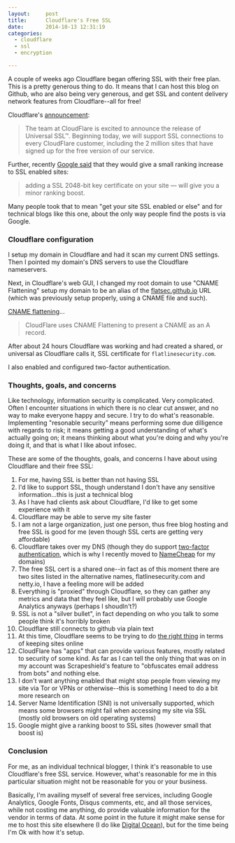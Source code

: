 ```yaml
---
layout:     post
title:      Cloudflare's Free SSL
date:       2014-10-13 12:31:19
categories:
  - cloudflare
  - ssl
  - encryption

---
```


A couple of weeks ago Cloudflare began offering SSL with their free plan. This is a pretty generous thing to do. It means that I can host this blog on Github, who are also being very generous, and get SSL and content delivery network features from Cloudflare--all for free!

<!-- more -->

Cloudflare's [announcement](http://blog.cloudflare.com/introducing-universal-ssl/):

> The team at CloudFlare is excited to announce the release of Universal SSL™. Beginning today, we will support SSL connections to every CloudFlare customer, including the 2 million sites that have signed up for the free version of our service.

Further, recently [Google said](http://googlewebmastercentral.blogspot.ca/2014/08/https-as-ranking-signal.html) that they would give a small ranking increase to SSL enabled sites:

> adding a SSL 2048-bit key certificate on your site — will give you a minor ranking boost.

Many people took that to mean "get your site SSL enabled or else" and for technical blogs like this one, about the only way people find the posts is via Google.

### Cloudflare configuration

I setup my domain in Cloudflare and had it scan my current DNS settings. Then I pointed my domain's DNS servers to use the Cloudflare nameservers.

Next, in Cloudflare's web GUI, I changed my root domain to use "CNAME Flattening" setup my domain to be an alias of the [flatsec.github.io](http://flatsec.github.io) URL (which was previously setup properly, using a CNAME file and such).

[CNAME flattening](https://support.cloudflare.com/hc/en-us/articles/200169056-CNAME-Flattening-RFC-compliant-support-for-CNAME-at-the-root)...

> CloudFlare uses CNAME Flattening to present a CNAME as an A record.

After about 24 hours Cloudflare was working and had created a shared, or universal as Cloudflare calls it, SSL certificate for ```flatlinesecurity.com```.

I also enabled and configured two-factor authentication.

### Thoughts, goals, and concerns

Like technology, information security is complicated. Very complicated. Often I encounter situations in which there is no clear cut answer, and no way to make everyone happy and secure. I try to do what's reasonable. Implementing "resonable security" means performing some due dilligence with regards to risk; it means getting a good understanding of what's actually going on; it means thinking about what you're doing and why you're doing it, and that is what I like about infosec.

These are some of the thoughts, goals, and concerns I have about using Cloudflare and their free SSL:

1. For me, having SSL is better than not having SSL
2. I'd like to support SSL, though understand I don't have any sensitive information...this is just a technical blog
2. As I have had clients ask about Cloudflare, I'd like to get some experience with it
2. Cloudflare may be able to serve my site faster
2. I am not a large organization, just one person, thus free blog hosting and free SSL is good for me (even though SSL certs are getting very affordable)
2. Cloudflare takes over my DNS (though they do support [two-factor authentication](http://blog.cloudflare.com/2-factor-authentication-now-available/), which is why I recently moved to [NameCheap](https://www.namecheap.com/) for my domains)
2. The free SSL cert is a shared one--in fact as of this moment there are two sites listed in the alternative names, flatlinesecurity.com and netty.io, I have a feeling more will be added
2. Everything is "proxied" through Cloudflare, so they can gather any metrics and data that they feel like, but I will probably use Google Analytics anyways (perhaps I shoudln't?)
2. SSL is not a "silver bullet", in fact depending on who you talk to some people think it's horribly broken
2. Cloudflare still connects to github via plain text
2. At this time, Cloudflare seems to be trying to do [the right thing](http://krebsonsecurity.com/2014/02/the-new-normal-200-400-gbps-ddos-attacks/) in terms of keeping sites online
2. CloudFlare has "apps" that can provide various features, mostly related to security of some kind. As far as I can tell the only thing that was on in my account was Scrapeshield's feature to "obfuscates email address from bots" and nothing else.
2. I don't want anything enabled that might stop people from viewing my site via Tor or VPNs or otherwise--this is something I need to do a bit more research on
2. Server Name Identification (SNI) is not universally supported, which means some browsers might fail when accessing my site via SSL (mostly old browsers on old operating systems)
2. Google might give a ranking boost to SSL sites (however small that boost is)

### Conclusion

For me, as an individual technical blogger, I think it's reasonable to use Cloudflare's free SSL service. However, what's reasonable for me in this particular situation might not be reasonable for you or your business.

Basically, I'm availing myself of several free services, including Google Analytics, Google Fonts, Disqus comments, etc, and all those services, while not costing me anything, do provide valuable information for the vendor in terms of data. At some point in the future it might make sense for me to host this site elsewhere (I do like [Digital Ocean](https://www.digitalocean.com/)), but for the time being I'm Ok with how it's setup.
